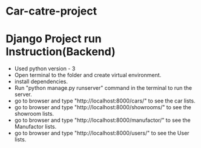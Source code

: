 # Car-catre-project
# Django Project run Instruction(Backend)
   * Used python version - 3
   * Open terminal to the folder and create virtual environment.
   * install dependencies.
   * Run "python manage.py runserver" command in the terminal to run the server.
   * go to browser and type "http://localhost:8000/cars/" to see the car lists.
   * go to browser and type "http://localhost:8000/showrooms/" to see the showroom lists.
   * go to browser and type "http://localhost:8000/manufactor/" to see the Manufactor lists.
   * go to browser and type "http://localhost:8000/users/" to see the User lists.
